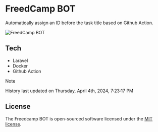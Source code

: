 # FreedCamp BOT

Automatically assign an ID before the task title based on Github Action.

![FreedCamp BOT](https://repository-images.githubusercontent.com/737932867/7d34798b-2680-471c-b089-a78a718d3d6a)

## Tech

- Laravel
- Docker
- Github Action

> [!NOTE]  
> History last updated on Thursday, April 4th, 2024, 7:23:17 PM

## License

The Freedcamp BOT is open-sourced software licensed under the [MIT license](https://opensource.org/licenses/MIT).
